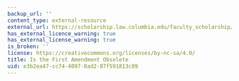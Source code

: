 ```yaml
---
backup_url: ''
content_type: external-resource
external_url: https://scholarship.law.columbia.edu/faculty_scholarship/2079/?utm_source=scholarship.law.columbia.edu%2Ffaculty_scholarship%2F2079&utm_medium=PDF&utm_campaign=PDFCoverPages
has_external_licence_warning: true
has_external_license_warning: true
is_broken: ''
license: https://creativecommons.org/licenses/by-nc-sa/4.0/
title: Is the First Amendment Obsolete
uid: e3b2ea47-cc74-4097-8ad2-87f591813c89
---
```

